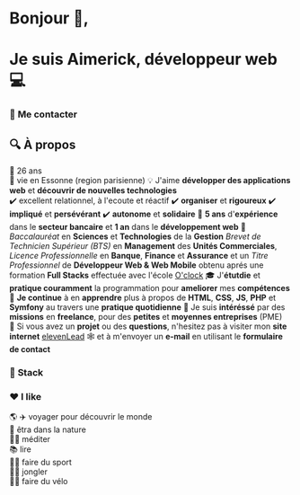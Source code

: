 # **Bonjour** :wave:,

# **Je suis Aimerick, développeur web** :computer:

### 💬 **Me contacter**

## :mag: **À propos**

:calendar: 26 ans  
:round_pushpin: vie en Essonne (region parisienne) 
:bulb: J'aime **développer des applications web** et **découvrir de nouvelles technologies**   
:heavy_check_mark: excellent relationnel, à l'ecoute et réactif 
:heavy_check_mark: **organiser** et **rigoureux** 
:heavy_check_mark: **impliqué** et **persévérant** 
:heavy_check_mark: **autonome** et **solidaire** 
:bank: **5 ans** d'**expérience** dans le **secteur bancaire** et **1 an** dans le **développement web** 
:scroll: _Baccalauréat_ en **Sciences** et **Technologies** de la **Gestion** 
_Brevet de Technicien Supérieur (BTS)_ en **Management** des **Unités Commerciales**, _Licence Professionnelle_ en **Banque**, **Finance** et **Assurance** et un _Titre Professionnel_ de **Développeur Web & Web Mobile** obtenu aprés une formation **Full Stacks** effectuée avec l'école [O'clock](https://oclock.io/) 
:mortar_board: J'**étutdie** et **pratique couramment** la programmation pour **ameliorer** mes **compétences**   
:seedling: **Je continue** à en **apprendre** plus à propos de **HTML**, **CSS**, **JS**, **PHP** et **Symfony** au travers une **pratique quotidienne** 
:speech_balloon: Je suis **intéréssé** par des **missions** en **freelance**, pour des **petites** et **moyennes entreprises** (PME)   
:e-mail: Si vous avez un **projet** ou des **questions**, n'hesitez pas à visiter mon **site internet** [elevenLead](https://oclock.io/) :spider_web: et à m'envoyer un **e-mail** en utilisant le **formulaire de contact**   

### :toolbox: **Stack**

### :hearts: **I like**

:earth_americas: :airplane: voyager pour découvrir le monde  
:deciduous_tree: êtra dans la nature  
:lotus_position_man: méditer  
:books: lire  
:man_cartwheeling: faire du sport  
:man_juggling: jongler   
:biking_man: faire du vélo  
